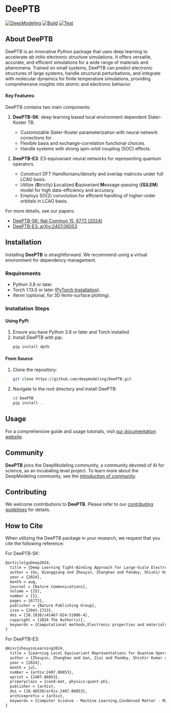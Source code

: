 # DeePTB

[![DeepModeling](https://img.shields.io/badge/DeepModeling-Incubating_Project-blue)](https://github.com/deepmodeling)
[![Build](https://github.com/deepmodeling/DeePTB/actions/workflows/image.yml/badge.svg)](https://github.com/deepmodeling/DeePTB/actions/workflows/image.yml)
[![Test](https://github.com/deepmodeling/DeePTB/actions/workflows/unit_test.yml/badge.svg)](https://github.com/deepmodeling/DeePTB/actions/workflows/unit_test.yml)

## About DeePTB
DeePTB is an innovative Python package that uses deep learning to accelerate *ab initio* electronic structure simulations. It offers versatile, accurate, and efficient simulations for a wide range of materials and phenomena. Trained on small systems, DeePTB can predict electronic structures of large systems, handle structural perturbations, and integrate with molecular dynamics for finite temperature simulations, providing comprehensive insights into atomic and electronic behavior.


#### Key Features:
DeePTB contains two main components: 
1. **DeePTB-SK**: deep learning based local environment dependent Slater-Koster TB.
   - Customizable Slater-Koster parameterization with neural network corrections for . 
   - Flexible basis and exchange-correlation functional choices.
   - Handle systems with strong spin-orbit coupling (SOC) effects.

1. **DeePTB-E3**: E3-equivariant neural networks for representing quantum operators.
   - Construct DFT Hamiltonians/density and overlap matrices under full LCAO basis.
   - Utilize (**S**trictly) **L**ocalized **E**quivariant **M**essage-passing (**(S)LEM**) model for high data-efficiency and accuracy.
   - Employs SO(2) convolution for efficient handling of higher-order orbitals in LCAO basis.


For more details, see our papers:
- [DeePTB-SK: Nat Commun 15, 6772 (2024)](https://doi.org/10.1038/s41467-024-51006-4)
- [DeePTB-E3: arXiv:2407.06053](https://arxiv.org/pdf/2407.06053)



## Installation

Installing **DeePTB** is straightforward. We recommend using a virtual environment for dependency management.

### Requirements
- Python 3.8 or later.
- Torch 1.13.0 or later ([PyTorch Installation](https://pytorch.org/get-started/locally)).
- ifermi (optional, for 3D fermi-surface plotting).

### Installation Steps

#### Using PyPi
1. Ensure you have Python 3.8 or later and Torch installed.
2. Install DeePTB with pip:
   ```bash
   pip install dptb
   ```

#### From Source
1. Clone the repository:
   ```bash
   git clone https://github.com/deepmodeling/DeePTB.git
   ```
2. Navigate to the root directory and install DeePTB:
   ```bash
   cd DeePTB
   pip install .
   ```

## Usage
For a comprehensive guide and usage tutorials, visit [our documentation website](https://deeptb.readthedocs.io/en/latest/).



## Community

**DeePTB** joins the DeepModeling community, a community devoted of AI for science, as an incubating level project. To learn more about the DeepModeling community, see the [introduction of community](https://github.com/deepmodeling/community).

## Contributing
We welcome contributions to **DeePTB**. Please refer to our [contributing guidelines](https://deeptb.readthedocs.io/en/latest/community/contribution_guide.html) for details.


## How to Cite

When utilizing the DeePTB package in your research, we request that you cite the following reference:

For DeePTB-SK:
```latex
@article{guDeep2024,
  title = {Deep Learning Tight-Binding Approach for Large-Scale Electronic Simulations at Finite Temperatures with Ab Initio Accuracy},
  author = {Gu, Qiangqiang and Zhouyin, Zhanghao and Pandey, Shishir Kumar and Zhang, Peng and Zhang, Linfeng and E, Weinan},
  year = {2024},
  month = aug,
  journal = {Nature Communications},
  volume = {15},
  number = {1},
  pages = {6772},
  publisher = {Nature Publishing Group},
  issn = {2041-1723},
  doi = {10.1038/s41467-024-51006-4},
  copyright = {2024 The Author(s)},
  keywords = {Computational methods,Electronic properties and materials,Electronic structure}
}
```
For DeePTB-E3:
```latex
@misc{zhouyinLearning2024,
  title = {Learning Local Equivariant Representations for Quantum Operators},
  author = {Zhouyin, Zhanghao and Gan, Zixi and Pandey, Shishir Kumar and Zhang, Linfeng and Gu, Qiangqiang},
  year = {2024},
  month = jul,
  number = {arXiv:2407.06053},
  eprint = {2407.06053},
  primaryclass = {cond-mat, physics:quant-ph},
  publisher = {arXiv},
  doi = {10.48550/arXiv.2407.06053},
  archiveprefix = {arXiv},
  keywords = {Computer Science - Machine Learning,Condensed Matter - Materials Science,Quantum Physics},
}
```